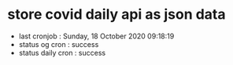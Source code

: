 # store covid daily api as json data

- last cronjob : Sunday, 18 October 2020 09:18:19
- status og cron : success
- status daily cron : success
      
      